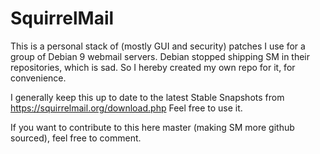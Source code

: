 # SquirrelMail

This is a personal stack of (mostly GUI and security) patches I use for a group of Debian 9 webmail servers. Debian stopped shipping SM in their repositories, which is sad. So I hereby created my own repo for it, for convenience.

I generally keep this up to date to the latest Stable Snapshots from https://squirrelmail.org/download.php
Feel free to use it.

If you want to contribute to this here master (making SM more github sourced), feel free to comment.
